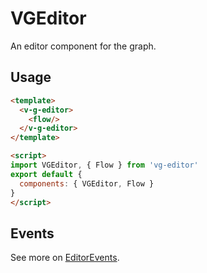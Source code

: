 # VGEditor

An editor component for the graph.

## Usage

```html
<template>
  <v-g-editor>
    <flow/>
  </v-g-editor>
</template>

<script>
import VGEditor, { Flow } from 'vg-editor'
export default {
  components: { VGEditor, Flow }
}
</script>
```

## Events

See more on [EditorEvents](./editorEvents.md).
